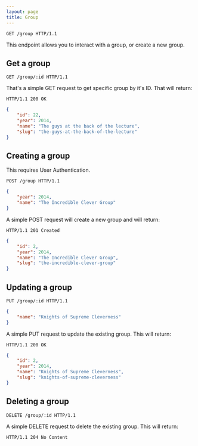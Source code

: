 ```yaml
---
layout: page
title: Group
---
```


```http
GET /group HTTP/1.1
```

This endpoint allows you to interact with a group, or create a new group.

## Get a group

```http
GET /group/:id HTTP/1.1
```

That's a simple GET request to get specific group by it's ID. That will return:

```http
HTTP/1.1 200 OK
```

```json
{
	"id": 22,
	"year": 2014,
	"name": "The guys at the back of the lecture",
	"slug": "the-guys-at-the-back-of-the-lecture"
}
```

## Creating a group

This requires User Authentication.

```http
POST /group HTTP/1.1
```

```json
{
	"year": 2014,
	"name": "The Incredible Clever Group"
}
```

A simple POST request will create a new group and will return:

```http
HTTP/1.1 201 Created
```

```json
{
	"id": 2,
	"year": 2014,
	"name": "The Incredible Clever Group",
	"slug": "the-incredible-clever-group"
}
```

## Updating a group

```http
PUT /group/:id HTTP/1.1
```

```json
{
	"name": "Knights of Supreme Cleverness"
}
```

A simple PUT request to update the existing group. This will return:

```http
HTTP/1.1 200 OK
```

```json
{
	"id": 2,
	"year": 2014,
	"name": "Knights of Supreme Cleverness",
	"slug": "knights-of-supreme-cleverness"
}
```

## Deleting a group

```http
DELETE /group/:id HTTP/1.1
```

A simple DELETE request to delete the existing group. This will return:

```http
HTTP/1.1 204 No Content
```